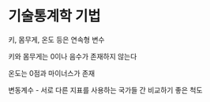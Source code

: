 # 기술통계학 기법

키, 몸무게, 온도 등은 연속형 변수

키와 몸무게는 0이나 음수가 존재하지 않는다

온도는 0점과 마이너스가 존재



변동계수 - 서로 다른 지표를 사용하는 국가들 간 비교하기 좋은 척도

